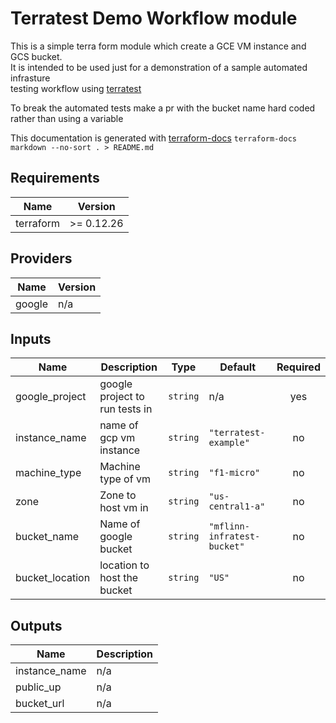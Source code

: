 # Terratest Demo Workflow module

This is a simple terra form module which create a GCE VM instance and GCS bucket.  
It is intended to be used just for a demonstration of a sample automated infrasture  
testing workflow using [terratest](https://terratest.gruntwork.io/)

To break the automated tests make a pr with the  bucket name hard coded  
rather than using a variable

This documentation is generated with [terraform-docs](https://github.com/segmentio/terraform-docs)
`terraform-docs markdown --no-sort . > README.md`

## Requirements

| Name | Version |
|------|---------|
| terraform | >= 0.12.26 |

## Providers

| Name | Version |
|------|---------|
| google | n/a |

## Inputs

| Name | Description | Type | Default | Required |
|------|-------------|------|---------|:--------:|
| google\_project | google project to run tests in | `string` | n/a | yes |
| instance\_name | name of gcp vm instance | `string` | `"terratest-example"` | no |
| machine\_type | Machine type of vm | `string` | `"f1-micro"` | no |
| zone | Zone to host vm in | `string` | `"us-central1-a"` | no |
| bucket\_name | Name of google bucket | `string` | `"mflinn-infratest-bucket"` | no |
| bucket\_location | location to host the bucket | `string` | `"US"` | no |

## Outputs

| Name | Description |
|------|-------------|
| instance\_name | n/a |
| public\_up | n/a |
| bucket\_url | n/a |


